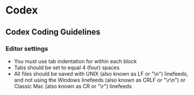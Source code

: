 # Codex

## Codex Coding Guidelines

### Editor settings

* You must use tab indentation for within each block
* Tabs should be set to equal 4 (four) spaces
* All files should be saved with UNIX (also known as LF or "\n") linefeeds, and not using the Windows linefeeds (also known as CRLF or "\r\n") or Classic Mac (also known as CR or "\r") linefeeds